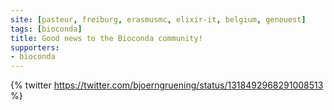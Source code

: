 ```yaml
---
site: [pasteur, freiburg, erasmusmc, elixir-it, belgium, genouest]
tags: [bioconda]
title: Good news to the Bioconda community!
supporters:
- bioconda
---
```


{% twitter https://twitter.com/bjoerngruening/status/1318492968291008513 %}
